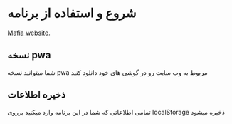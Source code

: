 # شروع و استفاده از برنامه

[Mafia website](https://mafia.erfanhp.ir).

## نسخه pwa

شما میتوانید نسخه pwa مربوط به وب سایت رو در گوشی های خود دانلود کنید

## ذخیره اطلاعات

تمامی اطلاعاتی که شما در این برنامه وارد میکنید برروی localStorage ذخیره میشود
